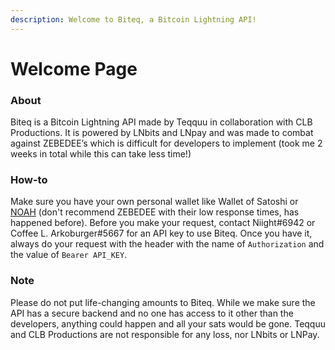 ```yaml
---
description: Welcome to Biteq, a Bitcoin Lightning API!
---
```


# Welcome Page

### About

Biteq is a Bitcoin Lightning API made by Teqquu in collaboration with CLB Productions. It is powered by LNbits and LNpay and was made to combat against ZEBEDEE’s which is difficult for developers to implement (took me 2 weeks in total while this can take less time!)

### How-to

Make sure you have your own personal wallet like Wallet of Satoshi or [NOAH](https://app.noah.com/?referralCode=josemoranurena) (don't recommend ZEBEDEE with their low response times, has happened before). Before you make your request, contact Niight#6942 or Coffee L. Arkoburger#5667 for an API key to use Biteq. Once you have it, always do your request with the header with the name of `Authorization` and the value of `Bearer API_KEY`.

### Note

Please do not put life-changing amounts to Biteq. While we make sure the API has a secure backend and no one has access to it other than the developers, anything could happen and all your sats would be gone. Teqquu and CLB Productions are not responsible for any loss, nor LNbits or LNPay.
